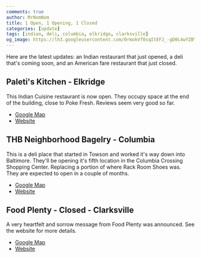 ```yaml
---
comments: true
author: MrNomNom
title: 1 Open, 1 Opening, 1 Closed
categories: [update]
tags: [indian, deli, columbia, elkridge, clarksville]
og_image: https://lh3.googleusercontent.com/0rmokVf0sqItEFJ_-gD0L4wYZBYioPO8jzC_zco0jB5L0iSAPkmQZxLNSZkxahEOjH3cqZWgfv0XRt61uSEnUI7mILnwF6vw88pRkRiTPbZxHlO7jJCbnVzJbqF3LN0WIel2KuMGKQ=w400
---
```


Here are the latest updates: an Indian restaurant that just opened, a deli that's coming soon, and an American fare restaurant that just closed.

<!--more-->

## Paleti's Kitchen - Elkridge

This Indian Cuisine restaurant is now open. They occupy space at the end of the building, close to Poke Fresh. Reviews seem very good so far.

* [Google Map](https://goo.gl/maps/QTAXcUaGSCVskDas9)
* [Website](https://paletiskitchen.com)


## THB Neighborhood Bagelry - Columbia

This is a deli place that started in Towson and worked it's way down into Baltimore. They'll be opening it's fifth location in the Columbia Crossing Shopping Center. Replacing a portion of where Rack Room Shoes was. They are expected to open in a couple of months.

* [Google Map](https://goo.gl/maps/KgY3xDwbqJLyiaM98)
* [Website](https://www.eatthb.com/)


## Food Plenty - Closed - Clarksville

A very heartfelt and sorrow message from Food Plenty was announced. See the website for more details.

* [Google Map](https://goo.gl/maps/8kntzNHpGAW3BXCQ6)
* [Website](https://foodplenty.com/)


